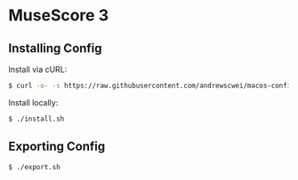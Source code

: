 # MuseScore 3

## Installing Config

Install via cURL:

```sh
$ curl -o- -s https://raw.githubusercontent.com/andrewscwei/macos-config/master/musescore3/install.sh | bash
```

Install locally:

```sh
$ ./install.sh
```

## Exporting Config

```sh
$ ./export.sh
```
